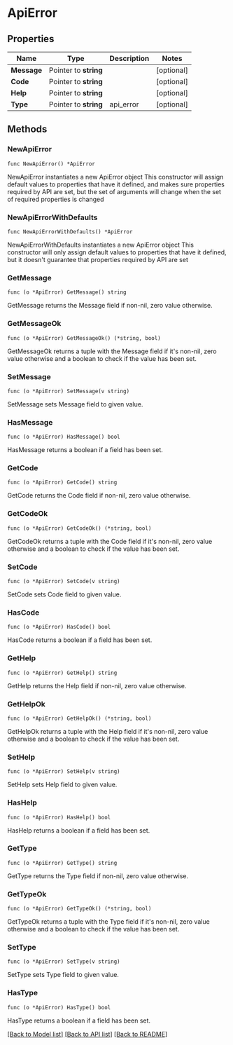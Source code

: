# ApiError

## Properties

Name | Type | Description | Notes
------------ | ------------- | ------------- | -------------
**Message** | Pointer to **string** |  | [optional] 
**Code** | Pointer to **string** |  | [optional] 
**Help** | Pointer to **string** |  | [optional] 
**Type** | Pointer to **string** | api_error | [optional] 

## Methods

### NewApiError

`func NewApiError() *ApiError`

NewApiError instantiates a new ApiError object
This constructor will assign default values to properties that have it defined,
and makes sure properties required by API are set, but the set of arguments
will change when the set of required properties is changed

### NewApiErrorWithDefaults

`func NewApiErrorWithDefaults() *ApiError`

NewApiErrorWithDefaults instantiates a new ApiError object
This constructor will only assign default values to properties that have it defined,
but it doesn't guarantee that properties required by API are set

### GetMessage

`func (o *ApiError) GetMessage() string`

GetMessage returns the Message field if non-nil, zero value otherwise.

### GetMessageOk

`func (o *ApiError) GetMessageOk() (*string, bool)`

GetMessageOk returns a tuple with the Message field if it's non-nil, zero value otherwise
and a boolean to check if the value has been set.

### SetMessage

`func (o *ApiError) SetMessage(v string)`

SetMessage sets Message field to given value.

### HasMessage

`func (o *ApiError) HasMessage() bool`

HasMessage returns a boolean if a field has been set.

### GetCode

`func (o *ApiError) GetCode() string`

GetCode returns the Code field if non-nil, zero value otherwise.

### GetCodeOk

`func (o *ApiError) GetCodeOk() (*string, bool)`

GetCodeOk returns a tuple with the Code field if it's non-nil, zero value otherwise
and a boolean to check if the value has been set.

### SetCode

`func (o *ApiError) SetCode(v string)`

SetCode sets Code field to given value.

### HasCode

`func (o *ApiError) HasCode() bool`

HasCode returns a boolean if a field has been set.

### GetHelp

`func (o *ApiError) GetHelp() string`

GetHelp returns the Help field if non-nil, zero value otherwise.

### GetHelpOk

`func (o *ApiError) GetHelpOk() (*string, bool)`

GetHelpOk returns a tuple with the Help field if it's non-nil, zero value otherwise
and a boolean to check if the value has been set.

### SetHelp

`func (o *ApiError) SetHelp(v string)`

SetHelp sets Help field to given value.

### HasHelp

`func (o *ApiError) HasHelp() bool`

HasHelp returns a boolean if a field has been set.

### GetType

`func (o *ApiError) GetType() string`

GetType returns the Type field if non-nil, zero value otherwise.

### GetTypeOk

`func (o *ApiError) GetTypeOk() (*string, bool)`

GetTypeOk returns a tuple with the Type field if it's non-nil, zero value otherwise
and a boolean to check if the value has been set.

### SetType

`func (o *ApiError) SetType(v string)`

SetType sets Type field to given value.

### HasType

`func (o *ApiError) HasType() bool`

HasType returns a boolean if a field has been set.


[[Back to Model list]](../README.md#documentation-for-models) [[Back to API list]](../README.md#documentation-for-api-endpoints) [[Back to README]](../README.md)


